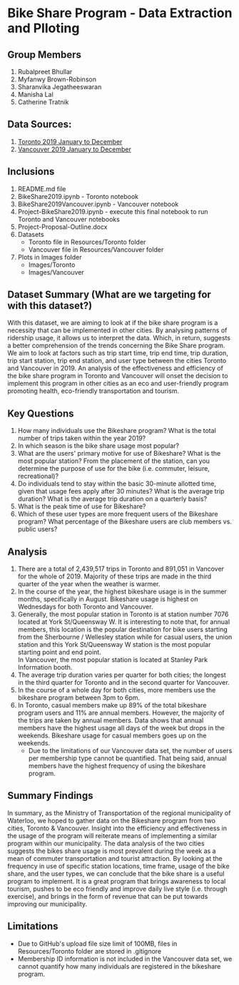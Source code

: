 # Bike Share Program - Data Extraction and Plloting
 
## Group Members
1. Rubalpreet Bhullar
2. Myfanwy Brown-Robinson
3. Sharanvika Jegatheeswaran
4. Manisha Lal
5. Catherine Tratnik

## Data Sources:
1. [Toronto    2019 January to December](https://open.toronto.ca/dataset/bike-share-toronto-ridership-data/)
2. [Vancouver    2019 January to December](https://www.mobibikes.ca/en/system-data)

## Inclusions
1. README.md file
2. BikeShare2019.ipynb - Toronto notebook
3. BikeShare2019Vancouver.ipynb - Vancouver notebook
4. Project-BikeShare2019.ipynb - execute this final notebook to run Toronto and Vancouver notebooks
5. Project-Proposal-Outline.docx
6. Datasets
   * Toronto file in Resources/Toronto folder
   * Vancouver file in Resources/Vancouver folder
7. Plots in Images folder
    * Images/Toronto
    * Images/Vancouver

## Dataset Summary (What are we targeting for with this dataset?)
With this dataset, we are aiming to look at if the bike share program is a necessity that can be implemented in other cities. By analysing patterns of ridership usage, it allows us to interpret the data. Which, in return, suggests a better comprehension of the trends concerning the Bike Share program. We aim to look at factors such as trip start time, trip end time, trip duration, trip start station, trip end station, and user type between the cities Toronto and Vancouver in 2019. An analysis of the effectiveness and efficiency of the bike share program in Toronto and Vancouver will onset the decision to implement this program in other cities as an eco and user-friendly program promoting health, eco-friendly transportation and tourism.


## Key Questions
1. How many individuals use the Bikeshare program? What is the total number of trips taken within the year 2019?
2. In which season is the bike share usage most popular?
3. What are the users' primary motive for use of Bikeshare? What is the most popular station? From the placement of the station, can you determine the purpose of use for the bike (i.e. commuter, leisure, recreational)?
4. Do individuals tend to stay within the basic 30-minute allotted time, given that usage fees apply after 30 minutes? What is the average trip duration? What is the average trip duration on a quarterly basis?
5. What is the peak time of use for Bikeshare?
6. Which of these user types are more frequent users of the Bikeshare program? What percentage of the Bikeshare users are club members vs. public users?

## Analysis
1. There are a total of 2,439,517 trips in Toronto and 891,051 in Vancover for the whole of 2019. Majority of these trips are made in the third quarter of the year when the weather is warmer.
2. In the course of the year, the highest bikeshare usage is in the summer months, specifically in August. Bikeshare usage is highest on Wednesdays for both Toronto and Vancouver.
3. Generally, the most popular station in Toronto is at station number 7076 located at York St/Queensway W. It is interesting to note that, for annual members, this location is the popular destination for bike users starting from the Sherbourne / Wellesley station while for casual users, the union station and this York St/Queensway W station is the most popular starting point and end point.  
    In Vancouver, the most popular station is located at Stanley Park Information booth.
4. The average trip duration varies per quarter for both cities; the longest in the third quarter for Toronto and in the second quarter for Vancouver.
5. In the course of a whole day for both cities, more members use the bikeshare program between 3pm to 6pm.
6. In Toronto, casual members make up 89% of the total bikeshare program users and 11% are annual members. However, the majority of the trips are taken by annual members. Data shows that annual members have the highest usage all days of the week but drops in the weekends. Bikeshare usage for casual members goes up on the weekends.  
    * Due to the limitations of our Vancouver data set, the number of users per membership type cannot be quantified. That being said, annual members have the highest frequency of using the bikeshare program.

## Summary Findings
In summary, as the Ministry of Transportation of the regional municipality of Waterloo, we hoped to gather data on the Bikeshare program from two cities, Toronto & Vancouver. Insight into the efficiency and effectiveness in the usage of the program will reiterate means of implementing a similar program within our municipality. The data analysis of the two cities suggests the bikes share usage is most prevalent during the week as a mean of commuter transportation and tourist attraction. By looking at the frequency in use of specific station locations, time frame, usage of the bike share, and the user types, we can conclude that the bike share is a useful program to implement. It is a great program that brings awareness to local tourism, pushes to be eco friendly and improve daily live style (i.e. through exercise), and brings in the form of revenue that can be put towards improving our municipality.

## Limitations
* Due to GitHub's upload file size limit of 100MB, files in Resources/Toronto folder are stored in .gitignore
* Membership ID information is not included in the Vancouver data set, we cannot quantify how many individuals are registered in the bikeshare program.

